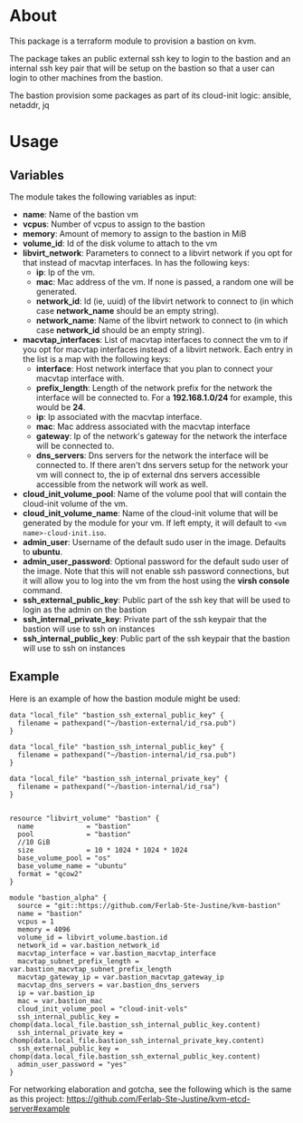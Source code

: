 # About

This package is a terraform module to provision a bastion on kvm.

The package takes an public external ssh key to login to the bastion and an internal ssh key pair that will be setup on the bastion so that a user can login to other machines from the bastion.

The bastion provision some packages as part of its cloud-init logic: ansible, netaddr, jq

# Usage

## Variables

The module takes the following variables as input:

- **name**: Name of the bastion vm
- **vcpus**: Number of vcpus to assign to the bastion
- **memory**: Amount of memory to assign to the bastion in MiB
- **volume_id**: Id of the disk volume to attach to the vm
- **libvirt_network**: Parameters to connect to a libvirt network if you opt for that instead of macvtap interfaces. In has the following keys:
  - **ip**: Ip of the vm.
  - **mac**: Mac address of the vm. If none is passed, a random one will be generated.
  - **network_id**: Id (ie, uuid) of the libvirt network to connect to (in which case **network_name** should be an empty string).
  - **network_name**: Name of the libvirt network to connect to (in which case **network_id** should be an empty string).
- **macvtap_interfaces**: List of macvtap interfaces to connect the vm to if you opt for macvtap interfaces instead of a libvirt network. Each entry in the list is a map with the following keys:
  - **interface**: Host network interface that you plan to connect your macvtap interface with.
  - **prefix_length**: Length of the network prefix for the network the interface will be connected to. For a **192.168.1.0/24** for example, this would be **24**.
  - **ip**: Ip associated with the macvtap interface. 
  - **mac**: Mac address associated with the macvtap interface
  - **gateway**: Ip of the network's gateway for the network the interface will be connected to.
  - **dns_servers**: Dns servers for the network the interface will be connected to. If there aren't dns servers setup for the network your vm will connect to, the ip of external dns servers accessible accessible from the network will work as well.
- **cloud_init_volume_pool**: Name of the volume pool that will contain the cloud-init volume of the vm.
- **cloud_init_volume_name**: Name of the cloud-init volume that will be generated by the module for your vm. If left empty, it will default to ``<vm name>-cloud-init.iso``.
- **admin_user**: Username of the default sudo user in the image. Defaults to **ubuntu**.
- **admin_user_password**: Optional password for the default sudo user of the image. Note that this will not enable ssh password connections, but it will allow you to log into the vm from the host using the **virsh console** command.
- **ssh_external_public_key**: Public part of the ssh key that will be used to login as the admin on the bastion
- **ssh_internal_private_key**: Private part of the ssh keypair that the bastion will use to ssh on instances
- **ssh_internal_public_key**: Public part of the ssh keypair that the bastion will use to ssh on instances

## Example

Here is an example of how the bastion module might be used:

```
data "local_file" "bastion_ssh_external_public_key" {
  filename = pathexpand("~/bastion-external/id_rsa.pub")
}

data "local_file" "bastion_ssh_internal_public_key" {
  filename = pathexpand("~/bastion-internal/id_rsa.pub")
}

data "local_file" "bastion_ssh_internal_private_key" {
  filename = pathexpand("~/bastion-internal/id_rsa")
}


resource "libvirt_volume" "bastion" {
  name             = "bastion"
  pool             = "bastion"
  //10 GiB
  size             = 10 * 1024 * 1024 * 1024
  base_volume_pool = "os"
  base_volume_name = "ubuntu"
  format = "qcow2"
}

module "bastion_alpha" {
  source = "git::https://github.com/Ferlab-Ste-Justine/kvm-bastion"
  name = "bastion"
  vcpus = 1
  memory = 4096
  volume_id = libvirt_volume.bastion.id
  network_id = var.bastion_network_id
  macvtap_interface = var.bastion_macvtap_interface
  macvtap_subnet_prefix_length = var.bastion_macvtap_subnet_prefix_length
  macvtap_gateway_ip = var.bastion_macvtap_gateway_ip
  macvtap_dns_servers = var.bastion_dns_servers
  ip = var.bastion_ip
  mac = var.bastion_mac
  cloud_init_volume_pool = "cloud-init-vols"
  ssh_internal_public_key = chomp(data.local_file.bastion_ssh_internal_public_key.content)
  ssh_internal_private_key = chomp(data.local_file.bastion_ssh_internal_private_key.content)
  ssh_external_public_key = chomp(data.local_file.bastion_ssh_external_public_key.content)
  admin_user_password = "yes"
}
```

For networking elaboration and gotcha, see the following which is the same as this project: https://github.com/Ferlab-Ste-Justine/kvm-etcd-server#example
